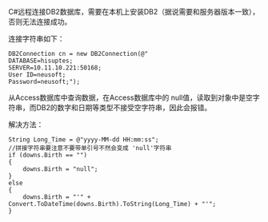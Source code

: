 C#远程连接DB2数据库，需要在本机上安装DB2（据说需要和服务器版本一致），否则无法连接成功。

连接字符串如下：

```
DB2Connection cn = new DB2Connection(@"
DATABASE=hisuptes;
SERVER=10.11.10.221:50168;
User ID=neusoft;
Password=neusoft;");
```

从Access数据库中查询数据，在Access数据库中的 null值，读取到对象中是空字符串，而DB2的数字和日期等类型不接受空字符串，因此会报错。

解决方法：

```
String Long_Time = @"yyyy-MM-dd HH:mm:ss";
//拼接字符串要注意不要带单引号不然会变成 'null'字符串
if (downs.Birth == "")
{
	downs.Birth = "null";
}
else
{
	downs.Birth = "'" + Convert.ToDateTime(downs.Birth).ToString(Long_Time) + "'";
}
```

